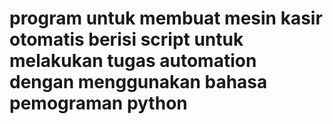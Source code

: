# program untuk membuat mesin kasir otomatis berisi script untuk melakukan tugas automation dengan menggunakan bahasa pemograman python
